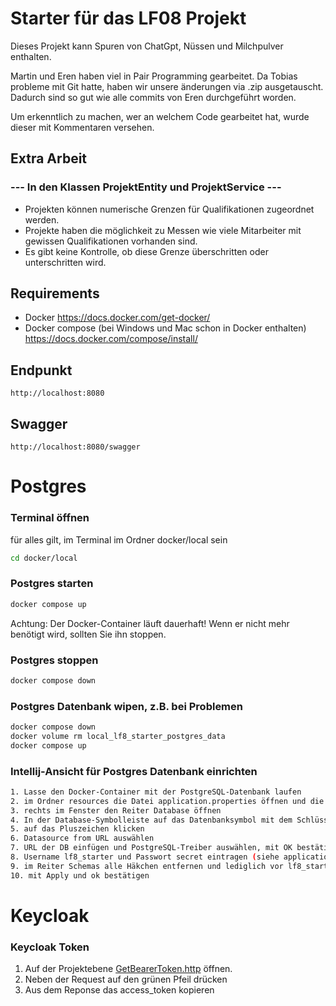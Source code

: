 # Starter für das LF08 Projekt

Dieses Projekt kann Spuren von ChatGpt, Nüssen und Milchpulver enthalten.

Martin und Eren haben viel in Pair Programming gearbeitet. Da Tobias probleme mit Git hatte,
haben wir unsere änderungen via .zip ausgetauscht. 
Dadurch sind so gut wie alle commits von Eren durchgeführt worden. 

Um erkenntlich zu machen, wer an welchem Code gearbeitet hat, wurde dieser mit Kommentaren
versehen. 

## Extra Arbeit
### --- In den Klassen ProjektEntity und ProjektService ---
* Projekten können numerische Grenzen für Qualifikationen zugeordnet werden.
* Projekte haben die möglichkeit zu Messen wie viele Mitarbeiter mit gewissen Qualifikationen vorhanden sind.
* Es gibt keine Kontrolle, ob diese Grenze überschritten oder unterschritten wird.


## Requirements
* Docker https://docs.docker.com/get-docker/
* Docker compose (bei Windows und Mac schon in Docker enthalten) https://docs.docker.com/compose/install/

## Endpunkt
```
http://localhost:8080
```
## Swagger
```
http://localhost:8080/swagger
```


# Postgres
### Terminal öffnen
für alles gilt, im Terminal im Ordner docker/local sein
```bash
cd docker/local
```
### Postgres starten
```bash
docker compose up
```
Achtung: Der Docker-Container läuft dauerhaft! Wenn er nicht mehr benötigt wird, sollten Sie ihn stoppen.

### Postgres stoppen
```bash
docker compose down
```

### Postgres Datenbank wipen, z.B. bei Problemen
```bash
docker compose down
docker volume rm local_lf8_starter_postgres_data
docker compose up
```

### Intellij-Ansicht für Postgres Datenbank einrichten
```bash
1. Lasse den Docker-Container mit der PostgreSQL-Datenbank laufen
2. im Ordner resources die Datei application.properties öffnen und die URL der Datenbank kopieren
3. rechts im Fenster den Reiter Database öffnen
4. In der Database-Symbolleiste auf das Datenbanksymbol mit dem Schlüssel klicken
5. auf das Pluszeichen klicken
6. Datasource from URL auswählen
7. URL der DB einfügen und PostgreSQL-Treiber auswählen, mit OK bestätigen
8. Username lf8_starter und Passwort secret eintragen (siehe application.properties), mit Apply bestätigen
9. im Reiter Schemas alle Häkchen entfernen und lediglich vor lf8_starter_db und public Häkchen setzen
10. mit Apply und ok bestätigen 
```
# Keycloak

### Keycloak Token
1. Auf der Projektebene [GetBearerToken.http](GetBearerToken.http) öffnen.
2. Neben der Request auf den grünen Pfeil drücken
3. Aus dem Reponse das access_token kopieren